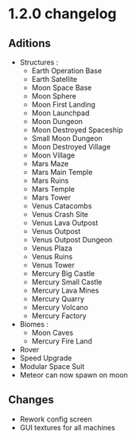 # 1.2.0 changelog

## Aditions
- Structures :
  - Earth Operation Base
  - Earth Satellite
  - Moon Space Base
  - Moon Sphere
  - Moon First Landing
  - Moon Launchpad
  - Moon Dungeon
  - Moon Destroyed Spaceship
  - Small Moon Dungeon
  - Moon Destroyed Village
  - Moon Village
  - Mars Maze
  - Mars Main Temple
  - Mars Ruins
  - Mars Temple
  - Mars Tower
  - Venus Catacombs
  - Venus Crash Site
  - Venus Lava Outpost
  - Venus Outpost
  - Venus Outpost Dungeon
  - Venus Plaza
  - Venus Ruins
  - Venus Tower
  - Mercury Big Castle
  - Mercury Small Castle
  - Mercury Lava Mines
  - Mercury Quarry
  - Mercury Volcano
  - Mercury Factory
- Biomes :
  - Moon Caves
  - Mercury Fire Land
- Rover
- Speed Upgrade
- Modular Space Suit
- Meteor can now spawn on moon

## Changes
- Rework config screen
- GUI textures for all machines

